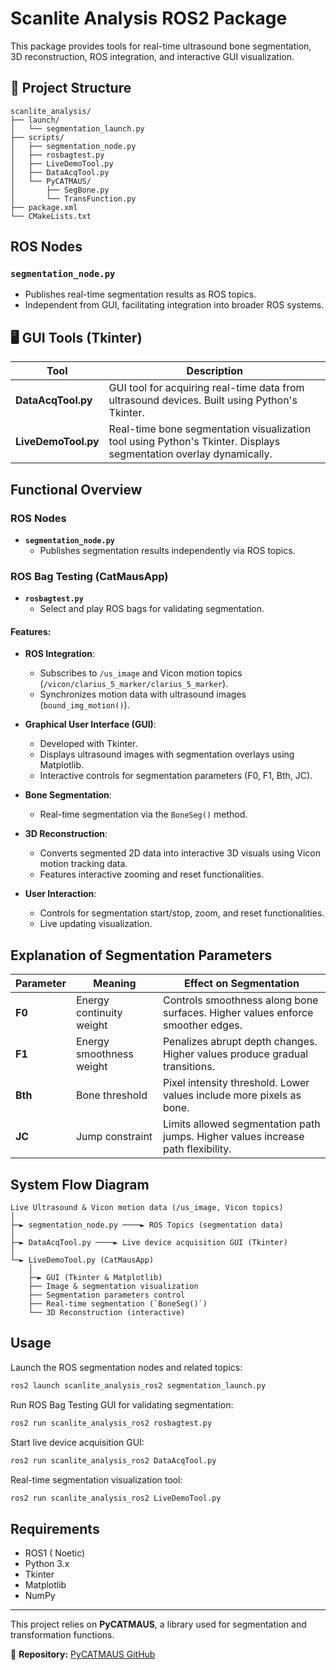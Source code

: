 # Scanlite Analysis ROS2 Package

This package provides tools for real-time ultrasound bone segmentation, 3D reconstruction, ROS integration, and interactive GUI visualization.

## 📁 Project Structure

```
scanlite_analysis/
├── launch/
│   └── segmentation_launch.py
├── scripts/
│   ├── segmentation_node.py
│   ├── rosbagtest.py
│   ├── LiveDemoTool.py
│   ├── DataAcqTool.py
│   └── PyCATMAUS/
│       ├── SegBone.py
│       └── TransFunction.py
├── package.xml
└── CMakeLists.txt
```

## ROS Nodes

### `segmentation_node.py`
- Publishes real-time segmentation results as ROS topics.
- Independent from GUI, facilitating integration into broader ROS systems.

## 🖥 GUI Tools (Tkinter)

| Tool                  | Description                                             |
|-----------------------|---------------------------------------------------------|
| **DataAcqTool.py**    | GUI tool for acquiring real-time data from ultrasound devices. Built using Python's Tkinter.|
| **LiveDemoTool.py**   | Real-time bone segmentation visualization tool using Python's Tkinter. Displays segmentation overlay dynamically.|


## Functional Overview

### **ROS Nodes**

- **`segmentation_node.py`**
  - Publishes segmentation results independently via ROS topics.

### ROS Bag Testing (CatMausApp)

- **`rosbagtest.py`**
  - Select and play ROS bags for validating segmentation.

#### Features:
- **ROS Integration**:
  - Subscribes to `/us_image` and Vicon motion topics (`/vicon/clarius_5_marker/clarius_5_marker`).
  - Synchronizes motion data with ultrasound images (`bound_img_motion()`).

- **Graphical User Interface (GUI)**:
  - Developed with Tkinter.
  - Displays ultrasound images with segmentation overlays using Matplotlib.
  - Interactive controls for segmentation parameters (F0, F1, Bth, JC).

- **Bone Segmentation**:
  - Real-time segmentation via the `BoneSeg()` method.

- **3D Reconstruction**:
  - Converts segmented 2D data into interactive 3D visuals using Vicon motion tracking data.
  - Features interactive zooming and reset functionalities.

- **User Interaction**:
  - Controls for segmentation start/stop, zoom, and reset functionalities.
  - Live updating visualization.

## Explanation of Segmentation Parameters

| Parameter | Meaning                     | Effect on Segmentation                           |
|-----------|-----------------------------|---------------------------------------------------|
| **F0**    | Energy continuity weight    | Controls smoothness along bone surfaces. Higher values enforce smoother edges. |
| **F1**    | Energy smoothness weight    | Penalizes abrupt depth changes. Higher values produce gradual transitions. |
| **Bth**   | Bone threshold              | Pixel intensity threshold. Lower values include more pixels as bone. |
| **JC**    | Jump constraint             | Limits allowed segmentation path jumps. Higher values increase path flexibility. |

## System Flow Diagram

```plaintext
Live Ultrasound & Vicon motion data (/us_image, Vicon topics)
│
├─► segmentation_node.py ────► ROS Topics (segmentation data)
│
├─► DataAcqTool.py ────► Live device acquisition GUI (Tkinter)
│
└─► LiveDemoTool.py (CatMausApp)
    │
    ├─► GUI (Tkinter & Matplotlib)
    ├── Image & segmentation visualization
    ├── Segmentation parameters control
    ├── Real-time segmentation (`BoneSeg()`)
    └── 3D Reconstruction (interactive)
```

## Usage

Launch the ROS segmentation nodes and related topics:
```bash
ros2 launch scanlite_analysis_ros2 segmentation_launch.py 
```

Run ROS Bag Testing GUI for validating segmentation:
```bash
ros2 run scanlite_analysis_ros2 rosbagtest.py
```

Start live device acquisition GUI:
```bash
ros2 run scanlite_analysis_ros2 DataAcqTool.py
```

Real-time segmentation visualization tool:
```bash
ros2 run scanlite_analysis_ros2 LiveDemoTool.py
```

## Requirements

- ROS1 ( Noetic)
- Python 3.x
- Tkinter
- Matplotlib
- NumPy

---
This project relies on **PyCATMAUS**, a library used for segmentation and transformation functions.

🔗 **Repository:** [PyCATMAUS GitHub](https://github.com/ori-drs/cat_and_maus/tree/master/cat_maus_gui/scripts/PyCATMAUS)

